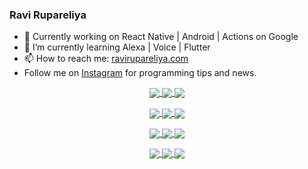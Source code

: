 ### Ravi Rupareliya

- 🔭 Currently working on React Native | Android | Actions on Google
- 🌱 I’m currently learning Alexa | Voice | Flutter
- 📫 How to reach me: [ravirupareliya.com](https://ravirupareliya.com)
- Follow me on [Instagram](https://www.instagram.com/ravi.rupareliya/) for programming tips and news.

<a href="https://www.instagram.com/ravi.rupareliya/" target="_blank">
<!-- insta-feed:START-->
<p align="center">
<img align="center" src=https://scontent-atl3-1.cdninstagram.com/v/t51.2885-15/e35/s150x150/122425343_1572645589603046_1626634953961554534_n.jpg?_nc_ht=scontent-atl3-1.cdninstagram.com&_nc_cat=102&_nc_ohc=Tlllq38ty8wAX9i7xqX&tp=1&oh=67fd2ea088cb81bc021f5743b0aabafa&oe=6036B241 />
<img align="center" src=https://scontent-atl3-1.cdninstagram.com/v/t51.2885-15/e35/s150x150/119738360_171946631175661_8308691936849414239_n.jpg?_nc_ht=scontent-atl3-1.cdninstagram.com&_nc_cat=101&_nc_ohc=ZBM0i346axYAX8ZZTa5&tp=1&oh=261f8fc8d624fc68804331b5ba33a38a&oe=6035AE5D />
<img align="center" src=https://scontent-atl3-1.cdninstagram.com/v/t51.2885-15/e35/s150x150/119471335_3325605627530848_5783608158621298966_n.jpg?_nc_ht=scontent-atl3-1.cdninstagram.com&_nc_cat=104&_nc_ohc=Vm08w1m0Za8AX_inL1G&tp=1&oh=459b85435fde4213ff8fd0979964b634&oe=60362B01 />
</p>
<p align="center">
<img align="center" src=https://scontent-atl3-1.cdninstagram.com/v/t51.2885-15/e35/s150x150/118735524_155532192843864_2438830621806811548_n.jpg?_nc_ht=scontent-atl3-1.cdninstagram.com&_nc_cat=100&_nc_ohc=GLK1WdQ_p2IAX8mBmY7&tp=1&oh=e82929ddf1b7b8c3f08d65c6beb47b8c&oe=6037EBEE />
<img align="center" src=https://scontent-atl3-1.cdninstagram.com/v/t51.2885-15/e35/s150x150/118358282_793232521422249_4194198869826492121_n.jpg?_nc_ht=scontent-atl3-1.cdninstagram.com&_nc_cat=109&_nc_ohc=OcgcnKSv5ZgAX9mdXDJ&tp=1&oh=a2103a276519876e7972fdc51efd60d7&oe=6036BCBC />
<img align="center" src=https://scontent-atl3-1.cdninstagram.com/v/t51.2885-15/e35/s150x150/118083536_653646245259286_4437462516989252087_n.jpg?_nc_ht=scontent-atl3-1.cdninstagram.com&_nc_cat=110&_nc_ohc=vuCx0wSs2EoAX8DS91A&tp=1&oh=df6b4002aa59686040b8dce31cb7d981&oe=60372C5C />
</p>
<p align="center">
<img align="center" src=https://scontent-atl3-1.cdninstagram.com/v/t51.2885-15/e35/s150x150/118175330_604822603490734_6882222491011634628_n.jpg?_nc_ht=scontent-atl3-1.cdninstagram.com&_nc_cat=110&_nc_ohc=PGYUMDrM8CcAX-Reb2D&tp=1&oh=4f603423b9f126874809040ab2aae125&oe=60356177 />
<img align="center" src=https://scontent-atl3-1.cdninstagram.com/v/t51.2885-15/e35/s150x150/117801930_118850686597100_8281062695853943386_n.jpg?_nc_ht=scontent-atl3-1.cdninstagram.com&_nc_cat=108&_nc_ohc=SGp_BjBBcRkAX-HTHfC&tp=1&oh=f2cf20ba9fd0a6b3c82f900a5cdfb0db&oe=6035D340 />
<img align="center" src=https://scontent-atl3-1.cdninstagram.com/v/t51.2885-15/e35/s150x150/117867292_2771207523148452_3241414180657952736_n.jpg?_nc_ht=scontent-atl3-1.cdninstagram.com&_nc_cat=100&_nc_ohc=9kMDVDHuc_QAX-NkvhX&tp=1&oh=421cdb5db1e7a8f8318207a60c98b26b&oe=60356BA1 />
</p>
<p align="center">
<img align="center" src=https://scontent-atl3-1.cdninstagram.com/v/t51.2885-15/e35/s150x150/117931678_793632161399712_7562658963115355616_n.jpg?_nc_ht=scontent-atl3-1.cdninstagram.com&_nc_cat=100&_nc_ohc=qtFcmykVwXkAX9fU2Kz&tp=1&oh=998ca0a126c935fe9316079e73e47879&oe=60376B37 />
<img align="center" src=https://scontent-atl3-1.cdninstagram.com/v/t51.2885-15/e35/s150x150/117747115_220949032661980_1081920512424702093_n.jpg?_nc_ht=scontent-atl3-1.cdninstagram.com&_nc_cat=104&_nc_ohc=cDDYC1Fh97MAX8SDeze&tp=1&oh=de8dfc040fe22aa5762e869180a816f2&oe=6038D796 />
<img align="center" src=https://scontent-atl3-1.cdninstagram.com/v/t51.2885-15/e35/s150x150/117564950_167171931547080_7523565149947571776_n.jpg?_nc_ht=scontent-atl3-1.cdninstagram.com&_nc_cat=100&_nc_ohc=50BYE1_pPE8AX-O-zS3&tp=1&oh=8b3a4693d1653fbf420d2d1effb4196b&oe=603807DD />
</p>

<!-- insta-feed:END-->
</a>

